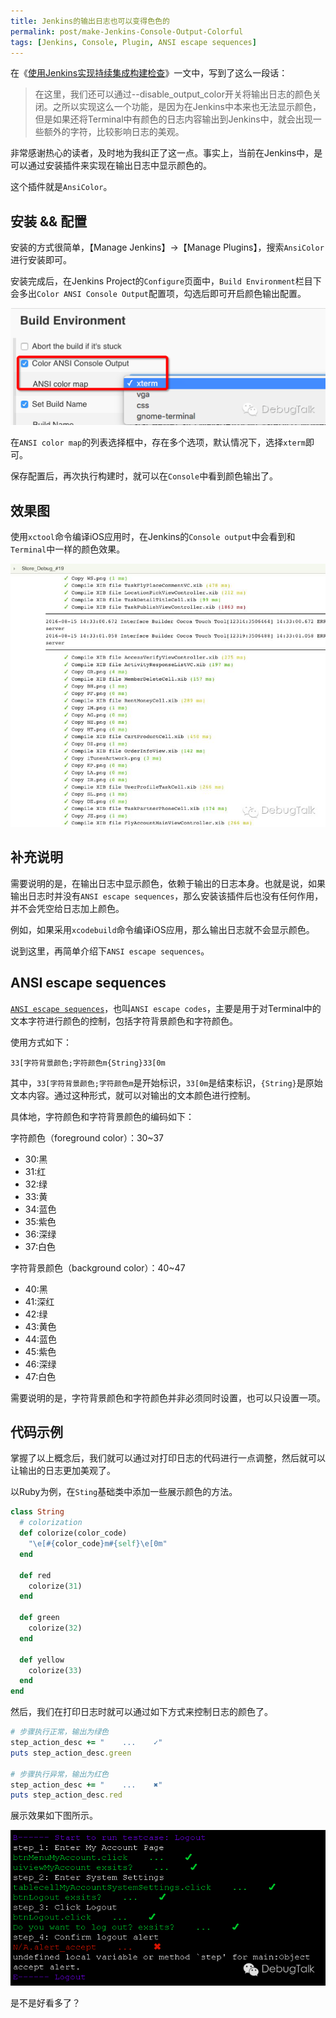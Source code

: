 ```yaml
---
title: Jenkins的输出日志也可以变得色色的
permalink: post/make-Jenkins-Console-Output-Colorful
tags: [Jenkins, Console, Plugin, ANSI escape sequences]
---
```


在《[使用Jenkins实现持续集成构建检查](/post/Jenkins-CI-Automation-Test/)》一文中，写到了这么一段话：

> 在这里，我们还可以通过--disable_output_color开关将输出日志的颜色关闭。之所以实现这么一个功能，是因为在Jenkins中本来也无法显示颜色，但是如果还将Terminal中有颜色的日志内容输出到Jenkins中，就会出现一些额外的字符，比较影响日志的美观。

非常感谢热心的读者，及时地为我纠正了这一点。事实上，当前在Jenkins中，是可以通过安装插件来实现在输出日志中显示颜色的。

这个插件就是`AnsiColor`。

## 安装 && 配置

安装的方式很简单，【Manage Jenkins】->【Manage Plugins】，搜索`AnsiColor`进行安装即可。

安装完成后，在Jenkins Project的`Configure`页面中，`Build Environment`栏目下会多出`Color ANSI Console Output`配置项，勾选后即可开启颜色输出配置。

![Jenkins Color ANSI Console Output](/images/Jenkins_Color_ANSI_Console_Output.jpg)

在`ANSI color map`的列表选择框中，存在多个选项，默认情况下，选择`xterm`即可。

保存配置后，再次执行构建时，就可以在`Console`中看到颜色输出了。

## 效果图

使用`xctool`命令编译iOS应用时，在Jenkins的`Console output`中会看到和`Terminal`中一样的颜色效果。

![Jenkins Console Output Colored](/images/Jenkins_Console_Output_Colored.jpg)

## 补充说明

需要说明的是，在输出日志中显示颜色，依赖于输出的日志本身。也就是说，如果输出日志时并没有`ANSI escape sequences`，那么安装该插件后也没有任何作用，并不会凭空给日志加上颜色。

例如，如果采用`xcodebuild`命令编译iOS应用，那么输出日志就不会显示颜色。

说到这里，再简单介绍下`ANSI escape sequences`。

## ANSI escape sequences

[`ANSI escape sequences`](https://en.wikipedia.org/wiki/ANSI_escape_code)，也叫`ANSI escape codes`，主要是用于对Terminal中的文本字符进行颜色的控制，包括字符背景颜色和字符颜色。

使用方式如下：

`33[字符背景颜色;字符颜色m{String}33[0m`

其中，`33[字符背景颜色;字符颜色m`是开始标识，`33[0m`是结束标识，`{String}`是原始文本内容。通过这种形式，就可以对输出的文本颜色进行控制。

具体地，字符颜色和字符背景颜色的编码如下：

字符颜色（foreground color）：30~37

- 30:黑
- 31:红
- 32:绿
- 33:黄
- 34:蓝色
- 35:紫色
- 36:深绿
- 37:白色

字符背景颜色（background color）：40~47

- 40:黑
- 41:深红
- 42:绿
- 43:黄色
- 44:蓝色
- 45:紫色
- 46:深绿
- 47:白色

需要说明的是，字符背景颜色和字符颜色并非必须同时设置，也可以只设置一项。

## 代码示例

掌握了以上概念后，我们就可以通过对打印日志的代码进行一点调整，然后就可以让输出的日志更加美观了。

以Ruby为例，在`Sting`基础类中添加一些展示颜色的方法。

```ruby
class String
  # colorization
  def colorize(color_code)
    "\e[#{color_code}m#{self}\e[0m"
  end

  def red
    colorize(31)
  end

  def green
    colorize(32)
  end

  def yellow
    colorize(33)
  end
end
```

然后，我们在打印日志时就可以通过如下方式来控制日志的颜色了。

```ruby
# 步骤执行正常，输出为绿色
step_action_desc += "    ...    ✓"
puts step_action_desc.green

# 步骤执行异常，输出为红色
step_action_desc += "    ...    ✖"
puts step_action_desc.red
```

展示效果如下图所示。

![Terminal Output Colored](/images/Terminal_Output_Colored.jpg)

是不是好看多了？
